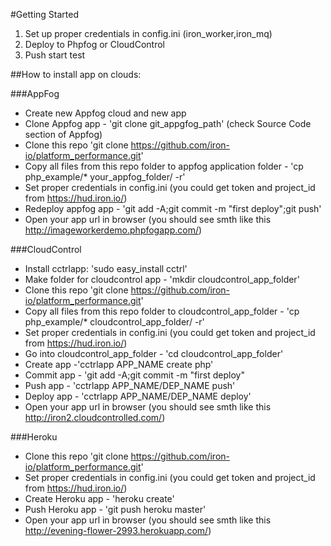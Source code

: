 #Getting Started

1. Set up proper credentials in config.ini (iron_worker,iron_mq)
2. Deploy to Phpfog or CloudControl
3. Push start test

##How to install app on clouds:

###AppFog
-   Create new Appfog cloud and new app
-   Clone Appfog app - 'git clone git_appgfog_path' (check Source Code section of Appfog)
-   Clone this repo 'git clone https://github.com/iron-io/platform_performance.git'
-   Copy all files from this repo folder to appfog application folder - 'cp php_example/* your_appfog_folder/ -r'
-   Set proper credentials in config.ini (you could get token and project_id from https://hud.iron.io/)
-   Redeploy appfog app - 'git add -A;git commit -m "first deploy";git push'
-   Open your app url in browser (you should see smth like this http://imageworkerdemo.phpfogapp.com/)

###CloudControl
-   Install cctrlapp: 'sudo easy_install cctrl'
-   Make folder for cloudcontrol app - 'mkdir cloudcontrol_app_folder'
-   Clone this repo 'git clone https://github.com/iron-io/platform_performance.git'
-   Copy all files from this repo folder to cloudcontrol_app_folder - 'cp php_example/* cloudcontrol_app_folder/ -r'
-   Set proper credentials in config.ini (you could get token and project_id from https://hud.iron.io/)
-   Go into cloudcontrol_app_folder - 'cd cloudcontrol_app_folder'
-   Create app -'cctrlapp APP_NAME create php'
-   Commit app - 'git add -A;git commit -m "first deploy"
-   Push app - 'cctrlapp APP_NAME/DEP_NAME push'
-   Deploy app - 'cctrlapp APP_NAME/DEP_NAME deploy'
-   Open your app url in browser (you should see smth like this http://iron2.cloudcontrolled.com/)

###Heroku
-   Clone this repo 'git clone https://github.com/iron-io/platform_performance.git'
-   Set proper credentials in config.ini (you could get token and project_id from https://hud.iron.io/)
-   Create Heroku app - 'heroku create'
-   Push Heroku app - 'git push heroku master'
-   Open your app url in browser (you should see smth like this http://evening-flower-2993.herokuapp.com/)


